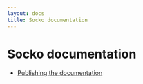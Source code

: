 ```yaml
---
layout: docs
title: Socko documentation
---
```

# Socko documentation

* [Publishing the documentation](publishing_docs.html)

